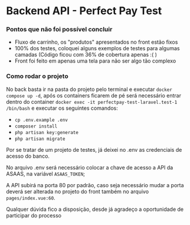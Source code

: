 # Backend API - Perfect Pay Test

### Pontos que não foi possível concluir

- Fluxo de carrinho, os "produtos" apresentados no front estão fixos
- 100% dos testes, coloquei alguns exemplos de testes para algumas camadas (Código ficou com 36% de cobertura apenas :( )
- Front foi feito em apenas uma tela para não ser algo tão complexo

### Como rodar o projeto

No back basta ir na pasta do projeto pelo terminal e executar `docker compose up -d`, após os containers ficarem de pé será necessário entrar dentro do container `docker exec -it perfectpay-test-laravel.test-1  /bin/bash` e executar os seguintes comandos:

- `cp .env.example .env`
- `composer install`
- `php artisan key:generate`
- `php artisan migrate`

Por se tratar de um projeto de testes, já deixei no .env as credenciais de acesso do banco.

No arquivo .env será necessário colocar a chave de acesso a API da ASAAS, na variável `ASAAS_TOKEN`;

A API subirá na porta 80 por padrão, caso seja necessário mudar a porta deverá ser alterada no projeto do front também no arquivo `pages/index.vue:60`.

Qualquer dúvida fico a disposição, desde já agradeço a oportunidade de participar do processo